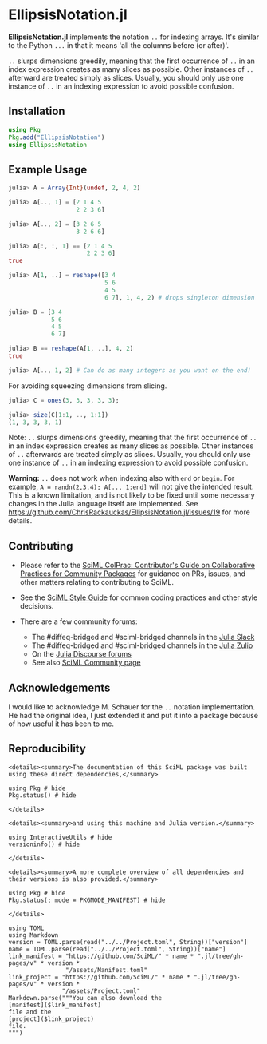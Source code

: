 # EllipsisNotation.jl

**EllipsisNotation.jl** implements the notation `..` for indexing arrays. It's similar to the Python
`...` in that it means 'all the columns before (or after)'.

`..` slurps dimensions greedily, meaning that the first occurrence
of `..` in an index expression creates as many slices as possible. Other
instances of `..` afterward are treated simply as slices. Usually, you
should only use one instance of `..` in an indexing expression to avoid
possible confusion.

## Installation

```julia
using Pkg
Pkg.add("EllipsisNotation")
using EllipsisNotation
```

## Example Usage

```julia
julia> A = Array{Int}(undef, 2, 4, 2)

julia> A[.., 1] = [2 1 4 5
                   2 2 3 6]

julia> A[.., 2] = [3 2 6 5
                   3 2 6 6]

julia> A[:, :, 1] == [2 1 4 5
                      2 2 3 6]
true

julia> A[1, ..] = reshape([3 4
                           5 6
                           4 5
                           6 7], 1, 4, 2) # drops singleton dimension

julia> B = [3 4
            5 6
            4 5
            6 7]

julia> B == reshape(A[1, ..], 4, 2)
true

julia> A[.., 1, 2] # Can do as many integers as you want on the end!

```

For avoiding squeezing dimensions from slicing.

```julia
julia> C = ones(3, 3, 3, 3, 3);

julia> size(C[1:1, .., 1:1])
(1, 3, 3, 3, 1)
```

Note: `..` slurps dimensions greedily, meaning that the first occurrence
of `..` in an index expression creates as many slices as possible. Other
instances of `..` afterwards are treated simply as slices. Usually, you
should only use one instance of `..` in an indexing expression to avoid
possible confusion.

**Warning:** `..` does not work when indexing also with `end` or `begin`.
For example, `A = randn(2,3,4); A[.., 1:end]` will not give the intended
result. This is a known limitation, and is not likely to be fixed until
some necessary changes in the Julia language itself are implemented. See
https://github.com/ChrisRackauckas/EllipsisNotation.jl/issues/19
for more details.

## Contributing

  - Please refer to the
    [SciML ColPrac: Contributor's Guide on Collaborative Practices for Community Packages](https://github.com/SciML/ColPrac/blob/master/README.md)
    for guidance on PRs, issues, and other matters relating to contributing to SciML.

  - See the [SciML Style Guide](https://github.com/SciML/SciMLStyle) for common coding practices and other style decisions.
  - There are a few community forums:
    
      + The #diffeq-bridged and #sciml-bridged channels in the
        [Julia Slack](https://julialang.org/slack/)
      + The #diffeq-bridged and #sciml-bridged channels in the
        [Julia Zulip](https://julialang.zulipchat.com/#narrow/stream/279055-sciml-bridged)
      + On the [Julia Discourse forums](https://discourse.julialang.org)
      + See also [SciML Community page](https://sciml.ai/community/)

## Acknowledgements

I would like to acknowledge M. Schauer for the `..` notation implementation.
He had the original idea, I just extended it and put it into a package because
of how useful it has been to me.

## Reproducibility

```@raw html
<details><summary>The documentation of this SciML package was built using these direct dependencies,</summary>
```

```@example
using Pkg # hide
Pkg.status() # hide
```

```@raw html
</details>
```

```@raw html
<details><summary>and using this machine and Julia version.</summary>
```

```@example
using InteractiveUtils # hide
versioninfo() # hide
```

```@raw html
</details>
```

```@raw html
<details><summary>A more complete overview of all dependencies and their versions is also provided.</summary>
```

```@example
using Pkg # hide
Pkg.status(; mode = PKGMODE_MANIFEST) # hide
```

```@raw html
</details>
```

```@eval
using TOML
using Markdown
version = TOML.parse(read("../../Project.toml", String))["version"]
name = TOML.parse(read("../../Project.toml", String))["name"]
link_manifest = "https://github.com/SciML/" * name * ".jl/tree/gh-pages/v" * version *
                "/assets/Manifest.toml"
link_project = "https://github.com/SciML/" * name * ".jl/tree/gh-pages/v" * version *
               "/assets/Project.toml"
Markdown.parse("""You can also download the
[manifest]($link_manifest)
file and the
[project]($link_project)
file.
""")
```
